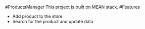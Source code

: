 #ProductsManager
This project is built on MEAN stack.
#Features
 * Add product to the store
 * Search for the product and update data
 
